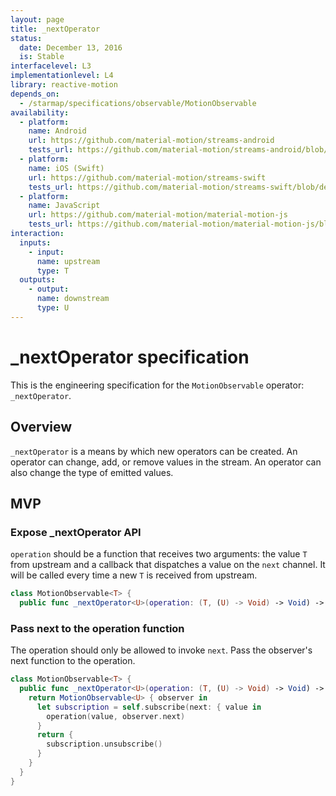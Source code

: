 ```yaml
---
layout: page
title: _nextOperator
status:
  date: December 13, 2016
  is: Stable
interfacelevel: L3
implementationlevel: L4
library: reactive-motion
depends_on:
  - /starmap/specifications/observable/MotionObservable
availability:
  - platform:
    name: Android
    url: https://github.com/material-motion/streams-android
    tests_url: https://github.com/material-motion/streams-android/blob/develop/library/src/test/java/com/google/android/material/motion/streams/MotionObservableTests.java
  - platform:
    name: iOS (Swift)
    url: https://github.com/material-motion/streams-swift
    tests_url: https://github.com/material-motion/streams-swift/blob/develop/tests/unit/operator/_operatorTests.swift
  - platform:
    name: JavaScript
    url: https://github.com/material-motion/material-motion-js
    tests_url: https://github.com/material-motion/material-motion-js/blob/develop/packages/streams/src/__tests__/MotionObservable-nextOperator.test.ts
interaction:
  inputs:
    - input:
      name: upstream
      type: T
  outputs:
    - output:
      name: downstream
      type: U
---
```


# _nextOperator specification

This is the engineering specification for the `MotionObservable` operator: `_nextOperator`.

## Overview

`_nextOperator` is a means by which new operators can be created. An operator can change, add, or
remove values in the stream. An operator can also change the type of emitted values.

## MVP

### Expose _nextOperator API

`operation` should be a function that receives two arguments: the value `T` from upstream and a callback that dispatches a value on the `next` channel.  It will be called every time a new `T` is received from upstream.

```swift
class MotionObservable<T> {
  public func _nextOperator<U>(operation: (T, (U) -> Void) -> Void) -> MotionObservable<U>
```

### Pass next to the operation function

The operation should only be allowed to invoke `next`. Pass the observer's next function to the
operation.

```swift
class MotionObservable<T> {
  public func _nextOperator<U>(operation: (T, (U) -> Void) -> Void) -> MotionObservable<U>
    return MotionObservable<U> { observer in
      let subscription = self.subscribe(next: { value in
        operation(value, observer.next)
      }
      return {
        subscription.unsubscribe()
      }
    }
  }
}
```
